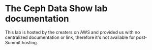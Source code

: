 # The Ceph Data Show lab documentation

This lab is hosted by the creaters on AWS and provided us with no centralized documentation or link, therefore it's not available for post-Summit hosting.
